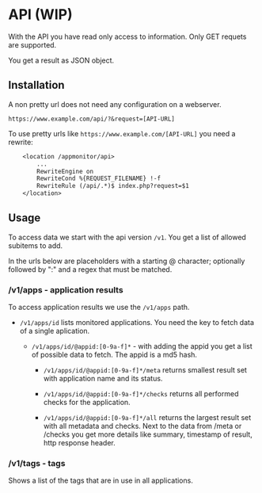 # API (WIP) #

With the API you have read only access to information. Only GET requets are supported.

You get a result as JSON object.

## Installation ##

A non pretty url does not need any configuration on a webserver.

`https://www.example.com/api/?&request=[API-URL]`

To use pretty urls like `https://www.example.com/[API-URL]` you need a rewrite:

```txt
    <location /appmonitor/api>
        ...
        RewriteEngine on
        RewriteCond %{REQUEST_FILENAME} !-f
        RewriteRule (/api/.*)$ index.php?request=$1
    </location>
```

## Usage ##

To access data we start with the api version `/v1`.
You get a list of allowed subitems to add.

In the urls below are placeholders with a starting @ character; optionally followed by ":" and a regex that must be matched.

### /v1/apps - application results ###

To access application results we use the `/v1/apps` path.

* `/v1/apps/id` lists monitored applications. You need the key to fetch data of a single aplication.

  * `/v1/apps/id/@appid:[0-9a-f]*` - with adding the appid you get a list of possible data to fetch. The appid is a md5 hash.

    * `/v1/apps/id/@appid:[0-9a-f]*/meta` returns smallest result set with application name and its status.

    * `/v1/apps/id/@appid:[0-9a-f]*/checks` returns all performed checks for the application.

    * `/v1/apps/id/@appid:[0-9a-f]*/all` returns the largest result set with all metadata and checks. Next to the data from /meta or /checks you get more details like summary, timestamp of result, http response header.

### /v1/tags - tags ###

Shows a list of the tags that are in use in all applications.
